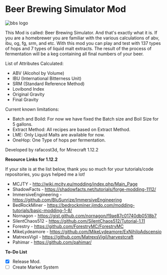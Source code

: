 # Beer Brewing Simulator Mod

![bbs logo](bbs_mod/src/main/resources/assets/bbs_mod/textures/gui/bbs_logo.png)

This Mod is called: Beer Brewing Simulator.
And that's exactly what it is. If you are a homebrewer you are familiar with the various calculations of abv, ibu, og, fg, srm, and etc.
With this mod you can play and test with 137 types of hops and 7 types of liquid malt extracts.
The result of the process of fermentation will be a keg containing all final numbers of your beer.

List of Attributes Calculated:
 - ABV (Alcohol by Volume)
 - IBU (International Bitterness Unit)
 - SRM (Standard Reference Method)
 - Lovibond Index
 - Original Gravity
 - Final Gravity

 Current known limitations:
 - Batch and Boild: For now we have fixed the Batch size and Boil Size for 5 gallons.
 - Extract Method: All recipes are based on Extract Method.
 - LME: Only Liquid Malts are available for now.
 - OneHop: One Type of hops per fermentation.

Developed by rafacost3d, for Minecraft 1.12.2

**Resource Links for 1.12.2**

If your site is at the list below, thank you so much for your tutorials/code repositories, you guys helped me a lot!

- MCJTY - http://wiki.mcjty.eu/modding/index.php/Main_Page
- ShadowFacts - https://shadowfacts.net/tutorials/forge-modding-1112/
- ImmersiveEngineering - https://github.com/BluSunrize/ImmersiveEngineering
- BedRockMiner - https://bedrockminer.jimdo.com/modding-tutorials/basic-modding-1-8/
- Nornagon - https://gist.github.com/nornagon/f9ae87c01740db0518b7
- SilentChaos512 - https://github.com/SilentChaos512/Tutorial-1.11
- Forestry - https://github.com/ForestryMC/ForestryMC
- MikeLydeamore - https://github.com/MikeLydeamore/ExNihiloAdscensio
- MatrexsVigil - https://github.com/MatrexsVigil/harvestcraft
- Pahimar - https://github.com/pahimar/


**To-Do List**
- [x] Release Mod.
- [ ] Create Market System
